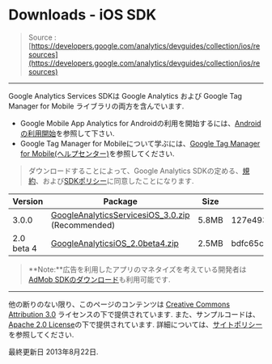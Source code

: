 # Downloads - iOS SDK

> Source : [https://developers.google.com/analytics/devguides/collection/ios/resources](https://developers.google.com/analytics/devguides/collection/ios/resources)

- - -

Google Analytics Services SDKは Google Analytics および Google Tag Manager for Mobile ライブラリの両方を含んでいます.

- Google Mobile App Analytics for Androidの利用を開始するには、[Androidの利用開始](https://developers.google.com/analytics/devguides/collection/ios/v3)を参照して下さい.
- Google Tag Manager for Mobileについて学ぶには、[Google Tag Manager for Mobile(ヘルプセンター)](https://support.google.com/tagmanager/answer/2574305#AboutMobileApps)を参照してください.

> ダウンロードすることによって、Google Analytics SDKの定める、[規約](http://www.google.com/analytics/tos.html)、および[SDKポリシー](https://developers.google.com/analytics/devguides/collection/protocol/policy)に同意したことになります.

Version | Package | Size | SHA1 Checksum
--- | --- | --- | ---
3.0.0 | [GoogleAnalyticsServicesiOS_3.0.zip](http://dl.google.com/googleanalyticsservices/GoogleAnalyticsServicesiOS_3.0.zip) (Recommended) | 5.8MB | 127e493a34a92c6eb6996f309cda7a88e535df35
2.0 beta 4 | [GoogleAnalyticsiOS_2.0beta4.zip](http://dl.google.com/dl/gaformobileapps/GoogleAnalyticsiOS_2.0beta4.zip) | 2.5MB | bdfc65c19ea2deb20f182dd8bf8e5ae541554f4c

> **Note:**広告を利用したアプリのマネタイズを考えている開発者は[AdMob SDKのダウンロード](http://www.google.com/ads/admob/?_adc=ww-en-et-developers_gasdk)も利用可能です.

- - -

他の断りのない限り、このページのコンテンツは [Creative Commons Attribution 3.0](http://creativecommons.org/licenses/by/3.0/) ライセンスの下で提供されています. また、サンプルコードは、[Apache 2.0 License](http://www.apache.org/licenses/LICENSE-2.0)の下で提供されています. 詳細については、[サイトポリシー](https://developers.google.com/site-policies)を参照してください.

最終更新日 2013年8月22日.

